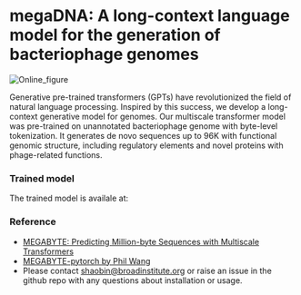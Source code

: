# megaDNA: A long-context language model for the generation of bacteriophage genomes
![Online_figure](https://github.com/lingxusb/megaDNA/assets/12596418/e20a391e-4c24-4e5c-8907-c04cdf0e6d17)

Generative pre-trained transformers (GPTs) have revolutionized the field of natural language processing. Inspired by this success, we develop a long-context generative model for genomes. Our multiscale transformer model was pre-trained on unannotated bacteriophage genome with byte-level tokenization. It generates de novo sequences up to 96K with functional genomic structure, including regulatory elements and novel proteins with phage-related functions. 

### Trained model
The trained model is availale at:

### Reference
- [MEGABYTE: Predicting Million-byte Sequences with Multiscale Transformers](https://arxiv.org/abs/2305.07185)
- [MEGABYTE-pytorch by Phil Wang](https://github.com/lucidrains/MEGABYTE-pytorch)
- Please contact shaobin@broadinstitute.org or raise an issue in the github repo with any questions about installation or usage.
